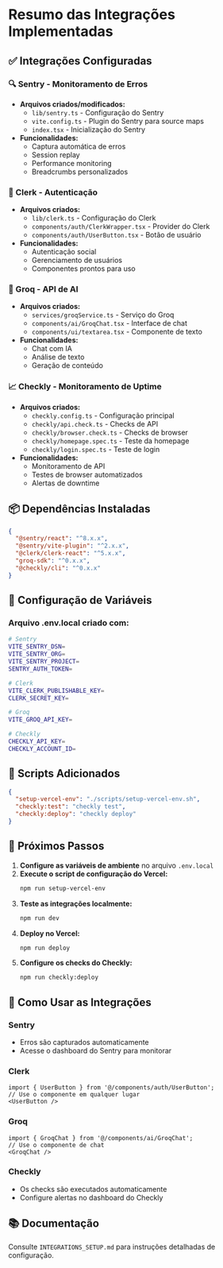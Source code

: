 # Resumo das Integrações Implementadas

## ✅ Integrações Configuradas

### 🔍 Sentry - Monitoramento de Erros
- **Arquivos criados/modificados:**
  - `lib/sentry.ts` - Configuração do Sentry
  - `vite.config.ts` - Plugin do Sentry para source maps
  - `index.tsx` - Inicialização do Sentry
- **Funcionalidades:**
  - Captura automática de erros
  - Session replay
  - Performance monitoring
  - Breadcrumbs personalizados

### 🔐 Clerk - Autenticação
- **Arquivos criados:**
  - `lib/clerk.ts` - Configuração do Clerk
  - `components/auth/ClerkWrapper.tsx` - Provider do Clerk
  - `components/auth/UserButton.tsx` - Botão de usuário
- **Funcionalidades:**
  - Autenticação social
  - Gerenciamento de usuários
  - Componentes prontos para uso

### 🤖 Groq - API de AI
- **Arquivos criados:**
  - `services/groqService.ts` - Serviço do Groq
  - `components/ai/GroqChat.tsx` - Interface de chat
  - `components/ui/textarea.tsx` - Componente de texto
- **Funcionalidades:**
  - Chat com IA
  - Análise de texto
  - Geração de conteúdo

### 📈 Checkly - Monitoramento de Uptime
- **Arquivos criados:**
  - `checkly.config.ts` - Configuração principal
  - `checkly/api.check.ts` - Checks de API
  - `checkly/browser.check.ts` - Checks de browser
  - `checkly/homepage.spec.ts` - Teste da homepage
  - `checkly/login.spec.ts` - Teste de login
- **Funcionalidades:**
  - Monitoramento de API
  - Testes de browser automatizados
  - Alertas de downtime

## 📦 Dependências Instaladas

```json
{
  "@sentry/react": "^8.x.x",
  "@sentry/vite-plugin": "^2.x.x",
  "@clerk/clerk-react": "^5.x.x",
  "groq-sdk": "^0.x.x",
  "@checkly/cli": "^0.x.x"
}
```

## 🔧 Configuração de Variáveis

### Arquivo .env.local criado com:
```bash
# Sentry
VITE_SENTRY_DSN=
VITE_SENTRY_ORG=
VITE_SENTRY_PROJECT=
SENTRY_AUTH_TOKEN=

# Clerk
VITE_CLERK_PUBLISHABLE_KEY=
CLERK_SECRET_KEY=

# Groq
VITE_GROQ_API_KEY=

# Checkly
CHECKLY_API_KEY=
CHECKLY_ACCOUNT_ID=
```

## 🚀 Scripts Adicionados

```json
{
  "setup-vercel-env": "./scripts/setup-vercel-env.sh",
  "checkly:test": "checkly test",
  "checkly:deploy": "checkly deploy"
}
```

## 📝 Próximos Passos

1. **Configure as variáveis de ambiente** no arquivo `.env.local`
2. **Execute o script de configuração do Vercel:**
   ```bash
   npm run setup-vercel-env
   ```
3. **Teste as integrações localmente:**
   ```bash
   npm run dev
   ```
4. **Deploy no Vercel:**
   ```bash
   npm run deploy
   ```
5. **Configure os checks do Checkly:**
   ```bash
   npm run checkly:deploy
   ```

## 🔗 Como Usar as Integrações

### Sentry
- Erros são capturados automaticamente
- Acesse o dashboard do Sentry para monitorar

### Clerk
```tsx
import { UserButton } from '@/components/auth/UserButton';
// Use o componente em qualquer lugar
<UserButton />
```

### Groq
```tsx
import { GroqChat } from '@/components/ai/GroqChat';
// Use o componente de chat
<GroqChat />
```

### Checkly
- Os checks são executados automaticamente
- Configure alertas no dashboard do Checkly

## 📚 Documentação

Consulte `INTEGRATIONS_SETUP.md` para instruções detalhadas de configuração.
